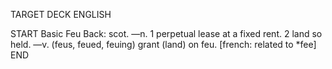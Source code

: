 TARGET DECK
ENGLISH

START
Basic
Feu
Back: scot. —n. 1 perpetual lease at a fixed rent. 2 land so held. —v. (feus, feued, feuing) grant (land) on feu. [french: related to *fee]
END
